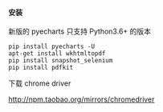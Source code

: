 #### 安装

新版的 pyecharts 只支持 Python3.6+ 的版本

```shell
pip install pyecharts -U
apt-get install wkhtmltopdf
pip install snapshot_selenium
pip install pdfkit
```

下载 chrome driver

<http://npm.taobao.org/mirrors/chromedriver>


